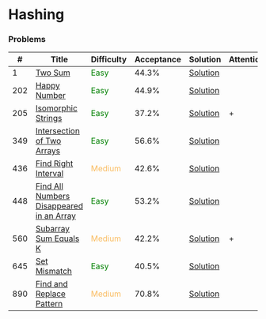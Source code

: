Hashing
===

### Problems
| #   | Title    |   Difficulty | Acceptance |Solution  | Attention |
| --- | --- | --- | --- | --- | --- |
|1 | [Two Sum](https://leetcode.com/problems/two-sum/) | <span style="color:green">Easy</span> | 44.3% |[Solution](../problems/1.md)|
|202  | [Happy Number](https://leetcode.com/problems/happy-number/) | <span style="color:green">Easy</span> | 44.9% |[Solution](../problems/202.md)| |
|205 | [Isomorphic Strings](https://leetcode.com/problems/isomorphic-strings/) | <span style="color:green">Easy</span> | 37.2% |[Solution](../problems/205.md)| + |
|349 |[Intersection of Two Arrays](https://leetcode.com/problems/intersection-of-two-arrays/) |<span style="color:green">Easy</span>  | 56.6% |[Solution](../problems/349.md) | |
|436  | [Find Right Interval](https://leetcode.com/problems/find-right-interval/) | <span style="color:#FABC60">Medium</span> | 42.6% | [Solution](../problems/436.md)| |
|448 | [Find All Numbers Disappeared in an Array](https://leetcode.com/problems/find-all-numbers-disappeared-in-an-array/) | <span style="color:green">Easy</span>  | 53.2% |[Solution](../problems/448.md)|
|560 | [Subarray Sum Equals K](https://leetcode.com/problems/subarray-sum-equals-k/) | <span style="color:#FABC60">Medium</span> | 42.2% |[Solution](../problems/560.md)| + |
|645 | [Set Mismatch](https://leetcode.com/problems/set-mismatch/) | <span style="color:green">Easy</span> | 40.5%	|[Solution](../problems/645.md)| |
|890 | [Find and Replace Pattern](https://leetcode.com/problems/find-and-replace-pattern/) | <span style="color:#FABC60">Medium</span>  | 70.8% |[Solution](../problems/890.md)| |